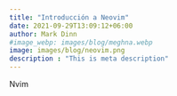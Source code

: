 ```yaml
---
title: "Introducción a Neovim"
date: 2021-09-29T13:09:12+06:00
author: Mark Dinn
#image_webp: images/blog/meghna.webp
image: images/blog/neovim.png
description : "This is meta description"
---
```


Nvim
